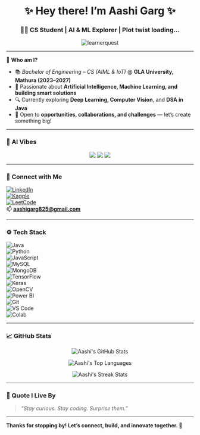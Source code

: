 <h1 align="center">✨ Hey there! I’m Aashi Garg ✨</h1>
<h3 align="center">👩‍💻 CS Student | AI & ML Explorer | Plot twist loading…</h3>

<p align="center">
  <img src="https://komarev.com/ghpvc/?username=learnerquest&label=Profile%20views&color=0e75b6&style=flat" alt="learnerquest" />
</p>

---

🚀 **Who am I?**

- 📚 *Bachelor of Engineering – CS (AIML & IoT)* @ **GLA University, Mathura (2023–2027)**
- 🤖 Passionate about **Artificial Intelligence, Machine Learning, and building smart solutions**
- 🔍 Currently exploring **Deep Learning, Computer Vision**, and **DSA in Java**
- 🌟 Open to **opportunities, collaborations, and challenges** — let’s create something big!

---

### 💫 **AI Vibes**

<p align="center">
  <img src="https://img.shields.io/badge/AI-Driven-blueviolet?style=flat-square&logo=ai" />
  <img src="https://img.shields.io/badge/Machine%20Learning-Active-green?style=flat-square&logo=python" />
  <img src="https://img.shields.io/badge/Deep%20Learning-In%20Progress-orange?style=flat-square&logo=tensorflow" />
</p>

---

### 🔗 **Connect with Me**

[![LinkedIn](https://img.shields.io/badge/LinkedIn-blue?style=flat&logo=linkedin)](https://www.linkedin.com/in/aashi-garg-bb8943279/)  
[![Kaggle](https://img.shields.io/badge/Kaggle-blue?style=flat&logo=kaggle)](https://www.kaggle.com/aashigarg01)  
[![LeetCode](https://img.shields.io/badge/LeetCode-orange?style=flat&logo=leetcode)](https://www.leetcode.com/aashi_garg)  
📫 **aashigarg825@gmail.com**

---

### ⚙️ **Tech Stack**

![Java](https://img.shields.io/badge/Java-007396?style=flat&logo=java)  
![Python](https://img.shields.io/badge/Python-3776AB?style=flat&logo=python)  
![JavaScript](https://img.shields.io/badge/JavaScript-F7DF1E?style=flat&logo=javascript)  
![MySQL](https://img.shields.io/badge/MySQL-005C84?style=flat&logo=mysql)  
![MongoDB](https://img.shields.io/badge/MongoDB-47A248?style=flat&logo=mongodb)  
![TensorFlow](https://img.shields.io/badge/TensorFlow-FF6F00?style=flat&logo=tensorflow)  
![Keras](https://img.shields.io/badge/Keras-D00000?style=flat&logo=keras)  
![OpenCV](https://img.shields.io/badge/OpenCV-5C3EE8?style=flat&logo=opencv)  
![Power BI](https://img.shields.io/badge/Power%20BI-F2C811?style=flat&logo=powerbi)  
![Git](https://img.shields.io/badge/Git-F05032?style=flat&logo=git)  
![VS Code](https://img.shields.io/badge/VS%20Code-007ACC?style=flat&logo=visualstudiocode)  
![Colab](https://img.shields.io/badge/Google%20Colab-F9AB00?style=flat&logo=googlecolab)

---

### 📈 **GitHub Stats**

<p align="center">
  <img src="https://github-readme-stats.vercel.app/api?username=learnerquest&show_icons=true&theme=tokyonight" alt="Aashi's GitHub Stats" />
</p>

<p align="center">
  <img src="https://github-readme-stats.vercel.app/api/top-langs?username=learnerquest&show_icons=true&layout=compact&theme=tokyonight" alt="Aashi's Top Languages" />
</p>

<p align="center">
  <img src="https://github-readme-streak-stats.herokuapp.com/?user=learnerquest&theme=tokyonight" alt="Aashi's Streak Stats" />
</p>

---

### 📌 **Quote I Live By**

> *“Stay curious. Stay coding. Surprise them.”*

---

**Thanks for stopping by! Let’s connect, build, and innovate together. 🚀**
